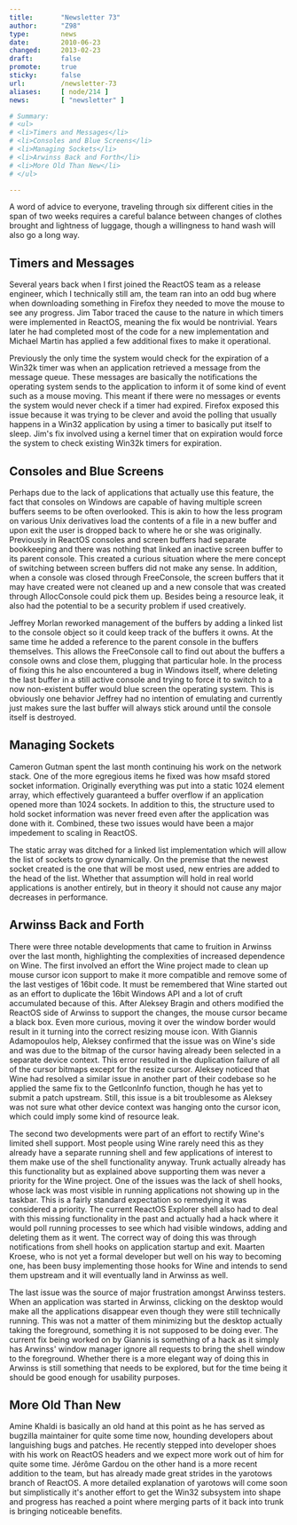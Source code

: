 ```yaml
---
title:       "Newsletter 73"
author:      "Z98"
type:        news
date:        2010-06-23
changed:     2013-02-23
draft:       false
promote:     true
sticky:      false
url:         /newsletter-73
aliases:     [ node/214 ]
news:        [ "newsletter" ]

# Summary:
# <ul>
# <li>Timers and Messages</li>
# <li>Consoles and Blue Screens</li>
# <li>Managing Sockets</li>
# <li>Arwinss Back and Forth</li>
# <li>More Old Than New</li>
# </ul>

---
```

<p>A word of advice to everyone, traveling through six different cities in the span of two weeks requires a careful balance between changes of clothes brought and lightness of luggage, though a willingness to hand wash will also go a long way.</p>
<h2>Timers and Messages</h2>
<p>Several years back when I first joined the ReactOS team as a release engineer, which I technically still am, the team ran into an odd bug where when downloading something in Firefox they needed to move the mouse to see any progress.  Jim Tabor traced the cause to the nature in which timers were implemented in ReactOS, meaning the fix would be nontrivial.  Years later he had completed most of the code for a new implementation and Michael Martin has applied a few additional fixes to make it operational.</p>
<p>Previously the only time the system would check for the expiration of a Win32k timer was when an application retrieved a message from the message queue.  These messages are basically the notifications the operating system sends to the application to inform it of some kind of event such as a mouse moving.  This meant if there were no messages or events the system would never check if a timer had expired.  Firefox exposed this issue because it was trying to be clever and avoid the polling that usually happens in a Win32 application by using a timer to basically put itself to sleep.  Jim's fix involved using a kernel timer that on expiration would force the system to check existing Win32k timers for expiration.</p>
<h2>Consoles and Blue Screens</h2>
<p>Perhaps due to the lack of applications that actually use this feature, the fact that consoles on Windows are capable of having multiple screen buffers seems to be often overlooked.  This is akin to how the less program on various Unix derivatives load the contents of a file in a new buffer and upon exit the user is dropped back to where he or she was originally.  Previously in ReactOS consoles and screen buffers had separate bookkeeping and there was nothing that linked an inactive screen buffer to its parent console.  This created a curious situation where the mere concept of switching between screen buffers did not make any sense.  In addition, when a console was closed through FreeConsole, the screen buffers that it may have created were not cleaned up and a new console that was created through AllocConsole could pick them up.  Besides being a resource leak, it also had the potential to be a security problem if used creatively.</p>
<p>Jeffrey Morlan reworked management of the buffers by adding a linked list to the console object so it could keep track of the buffers it owns.  At the same time he added a reference to the parent console in the buffers themselves.  This allows the FreeConsole call to find out about the buffers a console owns and close them, plugging that particular hole.  In the process of fixing this he also encountered a bug in Windows itself, where deleting the last buffer in a still active console and trying to force it to switch to a now non-existent buffer would blue screen the operating system.  This is obviously one behavior Jeffrey had no intention of emulating and currently just makes sure the last buffer will always stick around until the console itself is destroyed.</p>
<h2>Managing Sockets</h2>
<p>Cameron Gutman spent the last month continuing his work on the network stack.  One of the more egregious items he fixed was how msafd stored socket information.  Originally everything was put into a static 1024 element array, which effectively guaranteed a buffer overflow if an application opened more than 1024 sockets.  In addition to this, the structure used to hold socket information was never freed even after the application was done with it.  Combined, these two issues would have been a major impedement to scaling in ReactOS.</p>
<p>The static array was ditched for a linked list implementation which will allow the list of sockets to grow dynamically.  On the premise that the newest socket created is the one that will be most used, new entries are added to the head of the list.  Whether that assumption will hold in real world applications is another entirely, but in theory it should not cause any major decreases in performance.</p>
<h2>Arwinss Back and Forth<br /></h2>
<p>There were three notable developments that came to fruition in Arwinss over the last month, highlighting the complexities of increased dependence on Wine. The first involved an effort the Wine project made to clean up mouse cursor icon support to make it more compatible and remove some of the last vestiges of 16bit code. It must be remembered that Wine started out as an effort to duplicate the 16bit Windows API and a lot of cruft accumulated because of this. After Aleksey Bragin and others modified the ReactOS side of Arwinss to support the changes, the mouse cursor became a black box. Even more curious, moving it over the window border would result in it turning into the correct resizing mouse icon. With Giannis Adamopoulos help, Aleksey confirmed that the issue was on Wine's side and was due to the bitmap of the cursor having already been selected in a separate device context. This error resulted in the duplication failure of all of the cursor bitmaps except for the resize cursor. Aleksey noticed that Wine had resolved a similar issue in another part of their codebase so he applied the same fix to the GetIconInfo function, though he has yet to submit a patch upstream.  Still, this issue is a bit troublesome as Aleksey was not sure what other device context was hanging onto the cursor icon, which could imply some kind of resource leak.</p>
<p>The second two developments were part of an effort to rectify Wine's limited shell support. Most people using Wine rarely need this as they already have a separate running shell and few applications of interest to them make use of the shell functionality anyway. Trunk actually already has this functionality but as explained above supporting them was never a priority for the Wine project. One of the issues was the lack of shell hooks, whose lack was most visible in running applications not showing up in the taskbar. This is a fairly standard expectation so remedying it was considered a priority. The current ReactOS Explorer shell also had to deal with this missing functionality in the past and actually had a hack where it would poll running processes to see which had visible windows, adding and deleting them as it went. The correct way of doing this was through notifications from shell hooks on application startup and exit. Maarten Kroese, who is not yet a formal developer but well on his way to becoming one, has been busy implementing those hooks for Wine and intends to send them upstream and it will eventually land in Arwinss as well.</p>
<p>The last issue was the source of major frustration amongst Arwinss testers. When an application was started in Arwinss, clicking on the desktop would make all the applications disappear even though they were still technically running. This was not a matter of them minimizing but the desktop actually taking the foreground, something it is not supposed to be doing ever. The current fix being worked on by Giannis is something of a hack as it simply has Arwinss' window manager ignore all requests to bring the shell window to the foreground. Whether there is a more elegant way of doing this in Arwinss is still something that needs to be explored, but for the time being it should be good enough for usability purposes.</p>
<h2>More Old Than New</h2>
<p>Amine Khaldi is basically an old hand at this point as he has served as bugzilla maintainer for quite some time now, hounding developers about languishing bugs and patches. He recently stepped into developer shoes with his work on ReactOS headers and we expect more work out of him for quite some time. J&eacute;r&ocirc;me Gardou on the other hand is a more recent addition to the team, but has already made great strides in the yarotows branch of ReactOS. A more detailed explanation of yarotows will come soon but simplistically it's another effort to get the Win32 subsystem into shape and progress has reached a point where merging parts of it back into trunk is bringing noticeable benefits.</p>
